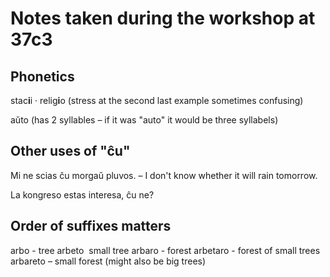 # Notes taken during the workshop at 37c3

## Phonetics

stac**i**i · relig**i**o (stress at the second last example sometimes
confusing)

aŭto (has 2 syllables – if it was "auto" it would be three syllabels)


## Other uses of "ĉu"

Mi ne scias ĉu morgaŭ pluvos. – I don't know whether it will rain tomorrow.

La kongreso  estas interesa, ĉu ne?


## Order of suffixes matters

arbo - tree
arbeto ­ small tree
arbaro - forest
arbetaro - forest of small trees
arbareto – small forest (might also be big trees)
